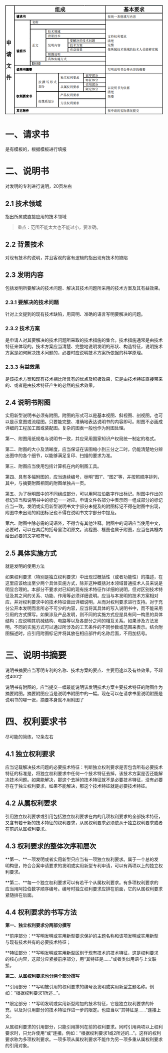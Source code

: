 ![](images\Snipaste_2023-03-21_16-50-00.png)

# 一、请求书

是有模板的，根据模板进行填报

# 二、说明书

对发明的专利进行说明，20页左右

## 2.1 技术领域

指出所属或直接应用的技术领域

> 重点：范围不能太大也不能过小，要准确。

## 2.2 背景技术

对现有技术的说明，并且客观的富有逻辑的指出现有技术的缺陷

## 2.3 发明内容

包括发明所要解决的技术问题、解决其技术问题所采用的技术方案及其有益效果。

### 2.3.1 要解决的技术问题

针对上文提到的现有技术缺陷，用简明、准确的语言写明要解决的问题。

### 2.3.2 技术方案

是申请人对其要解决的技术问题所采取的技术措施的集合。技术措施通常是由技术特征来体现的。技术方案应当清楚、完整地说明发明的形状、构造特征，说明技术方案是如何解决技术问题的，必要时应说明技术方案所依据的科学原理。

### 2.3.3 有益效果

是该技术方案和现有技术相比所具有的优点及积极效果，它是由技术特征直接带来的、或者是由技术特征产生的必然的技术效果。

## 2.4 说明书附图

实用新型说明书必须有附图。附图的形式可以是基本视图、斜视图、剖视图，也可以是示意图或流程图。只要能完整、准确地表达说明书的内容即可。附图不必画成详细的工程加工图或装配图。复杂的图表一般也作为附图处理。

第一、附图用纸规格与说明书一致，并应采用国家知识产权局统一制定的格式。

第二、附图的大小及清晰度，应当保证在该图缩小到三分之二时，仍能清楚地分辨出图中的各个细节，以能够满足复印、扫描的要求为准。

第三、附图应当使用包括计算机在内的制图工具。

第四、具有多幅附图的，应当连续编号，标明“图1”、“图2”等，并按照顺序排列，其中，与摘要附图相同的附图单独占一页。

第五、为了标明图中的不同组成部分，可以用阿拉伯数字作出标记。附图中作出的标记应当和说明书中的标记一一对应。申请文件各部分中表示同一组成部分的标记应当一致。发明或实用新型说明书文字部分未提及的附图标记不得在附图中出现，附图中未出现的附图标记也不得在说明书文字部分中提及。

第六、附图中除必需的词语外，不得含有其他注释。附图中的词语应当使用中文，必要时，可以在其后的括号里注明原文。流程图、框图也属于附图，应当在其框内给出必要的文字和符号。

## 2.5 具体实施方式

就是发明的使用方法

如果权利要求（特别是独立权利要求）中出现过概括性（或者功能性）的描述，在这里应该给出至少两个具体实施方式，除非这种概括对本领域普通技术人员来说是明显合理的。本部分不要求对已知的现有技术特征作详细的说明，但对区别技术特征及其之间的关系、功能、作用等必须详细说明。应当与本发明的技术方案相对应，并对权利要求中的技术特征做出详细说明，从而对权利要求进行支持。对于充分公开本发明而言所必不可少的内容，应当将其具体的写入说明书中，而不能采用引用的方式撰写。如果涉及产品发明，则不同的实施方式应是具有同一构思的具体结构；应说明其机械结构、电路等以及各部分之间的相互关系。如果涉及方法发明，不同的实施方式可以通过所涉及的工艺条件的不同参数或范围来表示。结合附图描述时，应引用附图标记并将其放在相应部件的名称后面，不用加括号。



# 三、说明书摘要

说明书摘要应当写明专利的名称、技术方案的要点、主要用途以及有益效果。不超过400字

说明书有附图的，应当提交一幅最能说明该发明技术方案主要技术特征的附图作为摘要附图。摘要附图应当是说明书附图中的一幅。现在可以在请求书里说明附图是说明书的哪一张，摘要本身就不用附图了

# 四、权利要求书

尽可能的简练，12条左右

## 4.1 独立权利要求

应当记载解决技术问题的必要技术特征：判断独立权利要求是否包含所有必要技术特征的标准是，将独立权利要求中任何一个技术特征去掉，该技术方案是否还能解决技术问题。如果能解决，那这个去掉的技术特征就不是必要技术特征，没有必要存在于独立权利要求，如果不能解决，那这个技术特征就是必要技术特征。

## 4.2 从属权利要求

引用独立权利要求或引用包括独立权利要求在内的几项权利要求的全部技术特征，又含有若干新的技术特征的权利要求，从属权利要求必须依从于独立权利要求或者在前的从属权利要求。

## 4.3 权利要求的整体次序和层次

**第一、**一项发明或者实用新型只应当有一项独立权利要求。属于一个总的发明构思，符合合案申请要求的发明或实用新型专利申请，可以有两项以上的独立权利要求。

**第二、**每一个独立权利要求可以有若干个从属权利要求。有多项权利要求的应当用阿拉伯数字顺序编号。编号时独立权利要求应排在前面，它的从属权利要求紧随排在后面。

## 4.4 权利要求的书写方法

**第一、独立权利要求分两部分撰写** 

**前序部分：**写明发明或实用新型要求保护的主题名称和该项发明或实用新型与现有技术共有的必要技术特征； 

**特征部分：**写明发明或实用新型区别于现有技术的技术特征，这是权利要求的核心内容，这部分应紧接前序部分，用“其特征是……”或者类似用语与上文联接。

**第二、从属权利要求也分两个部分撰写** 

**引用部分：**写明被引用的权利要求的编号及发明或实用新型主题名称。例如：“根据权利要求1所述…”。 

**限定部分：**写明发明或实用新型附加的技术特征，它是独立权利要求的补充，以及对引用部分的技术特征作进一步的限定。也应当以“其特征是……”连接上文。 

从属权利要求的引用部分，只能引用排列在前的权利要求。同时引用两项以上权利要求时，只允许使用“或”连接。例如：“根据权利要求1或2所述的…”。这样的权利要求称为多项权利要求。一项多项从属权利要求不能作为另一项多重从属权利要求的引用对象。
